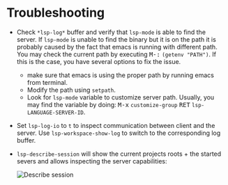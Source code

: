 Troubleshooting
===============

- Check `*lsp-log*` buffer and verify that `lsp-mode` is able to find the server. If `lsp-mode` is unable to find the binary but it is on the path it is probably caused by the fact that emacs is running with different path. You may check the current path by executing <kbd>M-:</kbd> `(getenv "PATH")`. If this is the case, you have several options to fix the issue.
  - make sure that emacs is using the proper path by running emacs from terminal.
  - Modify the path using `setpath`.
  - Look for `lsp-mode` variable to customize server path. Usually, you may find the variable by doing:
      <kbd>M-x</kbd> `customize-group` <kbd>RET</kbd> `lsp-LANGUAGE-SERVER-ID`.
- Set `lsp-log-io` to `t` to inspect communication between client and the server. Use `lsp-workspace-show-log` to switch to the corresponding log buffer.
- `lsp-describe-session` will show the current projects roots + the started severs and allows inspecting the server capabilities:

    ![Describe session](../examples/describe.png)
